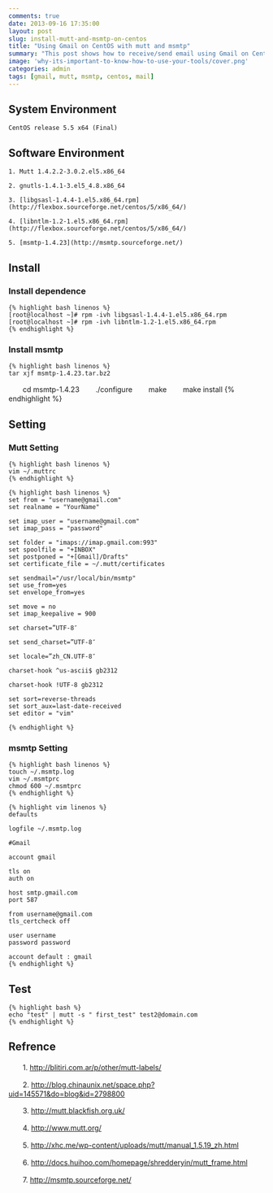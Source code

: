 ```yaml
---
comments: true
date: 2013-09-16 17:35:00
layout: post
slug: install-mutt-and-msmtp-on-centos
title: "Using Gmail on CentOS with mutt and msmtp"
summary: "This post shows how to receive/send email using Gmail on CentOS with mutt and msmtp."
image: 'why-its-important-to-know-how-to-use-your-tools/cover.png'
categories: admin
tags: [gmail, mutt, msmtp, centos, mail]
---
```


## System Environment
	CentOS release 5.5 x64 (Final)

## Software Environment
	1. Mutt 1.4.2.2-3.0.2.el5.x86_64

	2. gnutls-1.4.1-3.el5_4.8.x86_64

	3. [libgsasl-1.4.4-1.el5.x86_64.rpm](http://flexbox.sourceforge.net/centos/5/x86_64/)

	4. [libntlm-1.2-1.el5.x86_64.rpm](http://flexbox.sourceforge.net/centos/5/x86_64/)

	5. [msmtp-1.4.23](http://msmtp.sourceforge.net/)

## Install
### Install dependence
	{% highlight bash linenos %}
	[root@localhost ~]# rpm -ivh libgsasl-1.4.4-1.el5.x86_64.rpm 
	[root@localhost ~]# rpm -ivh libntlm-1.2-1.el5.x86_64.rpm
	{% endhighlight %}

### Install msmtp
	{% highlight bash linenos %}
	tar xjf msmtp-1.4.23.tar.bz2
　　cd msmtp-1.4.23
　　./configure
　　make
　　make install
	{% endhighlight %}

## Setting
### Mutt Setting

	{% highlight bash linenos %}
	vim ~/.muttrc
	{% endhighlight %}

	{% highlight bash linenos %}
	set from = "username@gmail.com"
	set realname = "YourName"
	 
	set imap_user = "username@gmail.com"
	set imap_pass = "password"
	 
	set folder = "imaps://imap.gmail.com:993"
	set spoolfile = "+INBOX"
	set postponed = "+[Gmail]/Drafts"
	set certificate_file = ~/.mutt/certificates
	 
	set sendmail="/usr/local/bin/msmtp"
	set use_from=yes
	set envelope_from=yes
	 
	set move = no
	set imap_keepalive = 900
	 
	set charset=”UTF-8″

	set send_charset=”UTF-8″
	 
	set locale=”zh_CN.UTF-8″
	 
	charset-hook ^us-ascii$ gb2312
	 
	charset-hook !UTF-8 gb2312
	 
	set sort=reverse-threads
	set sort_aux=last-date-received
	set editor = "vim"

	{% endhighlight %}

### msmtp Setting
	{% highlight bash linenos %}
	touch ~/.msmtp.log
	vim ~/.msmtprc
	chmod 600 ~/.msmtprc
	{% endhighlight %}

	{% highlight vim linenos %}
	defaults

	logfile ~/.msmtp.log

	#Gmail

	account gmail

	tls on
	auth on

	host smtp.gmail.com
	port 587

	from username@gmail.com
	tls_certcheck off

	user username
	password password

	account default : gmail
	{% endhighlight %}


## Test
	{% highlight bash %}
	echo "test" | mutt -s " first_test" test2@domain.com
	{% endhighlight %}

## Refrence
　　1. http://blitiri.com.ar/p/other/mutt-labels/

　　2. http://blog.chinaunix.net/space.php?uid=145571&do=blog&id=2798800

　　3. http://mutt.blackfish.org.uk/

　　4. http://www.mutt.org/

　　5. http://xhc.me/wp-content/uploads/mutt/manual_1.5.19_zh.html

　　6. http://docs.huihoo.com/homepage/shredderyin/mutt_frame.html

　　7. http://msmtp.sourceforge.net/
